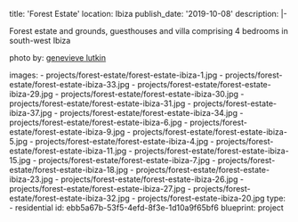 title: 'Forest Estate'
location: Ibiza
publish_date: '2019-10-08'
description: |-
  <p>Forest estate and grounds, guesthouses and villa comprising 4 bedrooms in south-west Ibiza<br>
  </p>
  <p>photo by: <a href="http://www.genevievelutkinstudio.com/" target="_blank">genevieve lutkin</a><br>
  </p>
images:
  - projects/forest-estate/forest-estate-ibiza-1.jpg
  - projects/forest-estate/forest-estate-ibiza-33.jpg
  - projects/forest-estate/forest-estate-ibiza-29.jpg
  - projects/forest-estate/forest-estate-ibiza-30.jpg
  - projects/forest-estate/forest-estate-ibiza-31.jpg
  - projects/forest-estate-ibiza-37.jpg
  - projects/forest-estate/forest-estate-ibiza-34.jpg
  - projects/forest-estate/forest-estate-ibiza-6.jpg
  - projects/forest-estate/forest-estate-ibiza-9.jpg
  - projects/forest-estate/forest-estate-ibiza-5.jpg
  - projects/forest-estate/forest-estate-ibiza-4.jpg
  - projects/forest-estate/forest-estate-ibiza-11.jpg
  - projects/forest-estate/forest-estate-ibiza-15.jpg
  - projects/forest-estate/forest-estate-ibiza-7.jpg
  - projects/forest-estate/forest-estate-ibiza-18.jpg
  - projects/forest-estate/forest-estate-ibiza-23.jpg
  - projects/forest-estate/forest-estate-ibiza-26.jpg
  - projects/forest-estate/forest-estate-ibiza-27.jpg
  - projects/forest-estate/forest-estate-ibiza-32.jpg
  - projects/forest-estate-ibiza-20.jpg
type:
  - residential
id: ebb5a67b-53f5-4efd-8f3e-1d10a9f65bf6
blueprint: project
